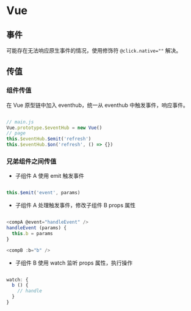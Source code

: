 # Vue

## 事件

可能存在无法响应原生事件的情况，使用修饰符 ` @click.native="" ` 解决。

## 传值

### 组件传值

在 Vue 原型链中加入 eventhub，统一从 eventhub 中触发事件，响应事件。

```javascript

// main.js
Vue.prototype.$eventHub = new Vue()
// page
this.$eventHub.$emit('refresh')
this.$eventHub.$on('refresh', () => {})

```

### 兄弟组件之间传值

- 子组件 A 使用 emit 触发事件

```javascript

this.$emit('event', params)

```

- 子组件 A 处理触发事件，修改子组件 B props 属性

```javascript

<compA @event="handleEvent" />
handleEvent (params) {
  this.b = params
}

<compB :b="b" />

```

- 子组件 B 使用 watch 监听 props 属性，执行操作

```javascript

watch: {
  b () {
    // handle
  }
}

```